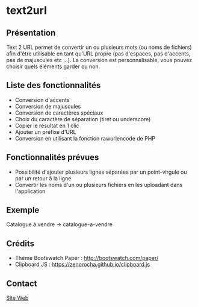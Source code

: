# text2url

## Présentation
Text 2 URL permet de convertir un ou plusieurs mots (ou noms de fichiers) afin d'être utilisable en tant qu'URL propre (pas d'espaces, pas d'accents, pas de majuscules etc ...). La conversion est personnalisable, vous pouvez choisir quels éléments garder ou non.

## Liste des fonctionnalités
- Conversion d'accents
- Conversion de majuscules
- Conversion de caractères spéciaux
- Choix du caractère de séparation (tiret ou underscore)
- Copier le résultat en 1 clic
- Ajouter un préfixe d'URL
- Conversion en utilisant la fonction rawurlencode de PHP

## Fonctionnalités prévues
- Possibilité d'ajouter plusieurs lignes séparées par un point-virgule ou par un retour à la ligne
- Convertir les noms d'un ou plusieurs fichiers en les uploadant dans l'application

## Exemple
Catalogue à vendre -> catalogue-a-vendre

## Crédits
- Thème Bootswatch Paper : http://bootswatch.com/paper/
- Clipboard JS : https://zenorocha.github.io/clipboard.js

## Contact
[Site Web](https://laurent-toson.fr/)